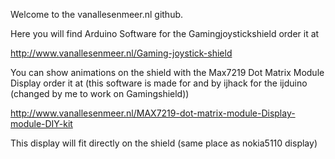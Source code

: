 Welcome to the vanallesenmeer.nl github.

Here you will find Arduino Software for the Gamingjoystickshield order it at 

http://www.vanallesenmeer.nl/Gaming-joystick-shield

You can show animations on the shield with the Max7219 Dot Matrix Module Display  order it at 
(this software is made for and by ijhack for the ijduino (changed by me to work on Gamingshield))

http://www.vanallesenmeer.nl/MAX7219-dot-matrix-module-Display-module-DIY-kit

This display will fit directly on the shield (same place as nokia5110 display)

